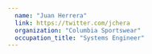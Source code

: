 ```yaml
---
  name: "Juan Herrera"
  link: https://twitter.com/jchera
  organization: "Columbia Sportswear"
  occupation_title: "Systems Engineer"
---
```

